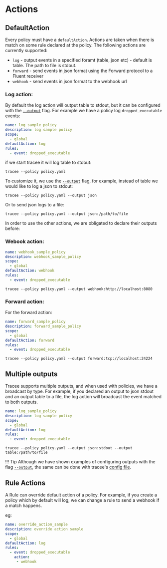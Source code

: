 # Actions

## DefaultAction

Every policy must have a `defaultAction`. Actions are taken when there is match on some rule declared at the policy. The following actions are currently supported:

- `log` - output events in a specified foramt (table, json etc) - default is table. The path to file is stdout.
- `forward` - send events in json format using the Forward protocol to a Fluent receiver
- `webhook` - send events in json format to the webhook url

### Log action:

By default the log action will output table to stdout, but it can be configured with the [`--output`](../../outputs/output-formats) flag. For example we have a policy log `dropped_executable` events:

```yaml
name: log_sample_policy
description: log sample policy
scope:
  - global
defaultAction: log
rules:
  - event: dropped_executable
```

if we start tracee it will log table to stdout:

```console
tracee --policy policy.yaml
```

To customize it, we use the [`--output`](../../outputs/output-formats) flag, for example, instead of table we would like to log a json to stdout:

```console
tracee --policy policy.yaml --output json
```

Or to send json logs to a file:

```console
tracee --policy policy.yaml --output json:/path/to/file
```

In order to use the other actions, we are obligated to declare their outputs before:

### Webook action:

```yaml
name: webhook_sample_policy
description: webhook_sample_policy
scope:
  - global
defaultAction: webhook
rules:
  - event: dropped_executable
```

```console
tracee --policy policy.yaml --output webhook:http://localhost:8080
```

### Forward action:

For the forward action:

```yaml
name: forward_sample_policy
description: forward_sample_policy
scope:
  - global
defaultAction: forward
rules:
  - event: dropped_executable
```

```console
tracee --policy policy.yaml --output forward:tcp://localhost:24224
```

## Multiple outputs

Tracee supports multiple outputs, and when used with policies, we have a broadcast by type.
For example, if you declared an output to json stdout and an output table to a file, the log action
will broadcast the event matched to both outputs.

```yaml
name: log_sample_policy
description: log sample policy
scope:
  - global
defaultAction: log
rules:
  - event: dropped_executable
```

```console
tracee --policy policy.yaml --output json:stdout --output table:/path/to/file
```

!!! Tip
    Although we have shown examples of configuring outputs with the flag [`--output`](../../outputs/output-formats), the same can be done with tracee's [config file](../../config/overview).

## Rule Actions

A Rule can override default action of a policy. For example, if you create a policy which by default will log, we can change a rule to send a webhook if a match happens.

eg:

```yaml
name: override_action_sample
description: override action sample
scope:
  - global
defaultAction: log
rules:
  - event: dropped_executable
    action:
     - webhook
```